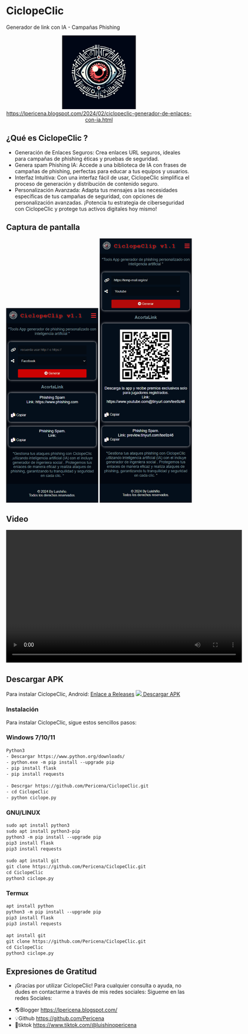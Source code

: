 # CiclopeClic
  
  Generador de link con IA - Campañas Phishing
     
<p align="center">
  <a href="https://lpericena.blogspot.com/2024/02/ciclopeclic-generador-de-enlaces-con-ia.html">
    <img src="https://raw.githubusercontent.com/Pericena/CiclopeClic/main/img/512x512.png" width=200"/>
     https://lpericena.blogspot.com/2024/02/ciclopeclic-generador-de-enlaces-con-ia.html
  </a>
</p>



## ¿Qué es CiclopeClic ?

- Generación de Enlaces Seguros:
  Crea enlaces URL seguros, ideales para campañas de phishing éticas y pruebas de seguridad.
- Genera spam Phishing IA:
  Accede a una biblioteca de IA con frases de campañas de phishing, perfectas para educar a tus equipos y usuarios.
- Interfaz Intuitiva:
Con una interfaz fácil de usar, CiclopeClic simplifica el proceso de generación y distribución de contenido seguro.
- Personalización Avanzada:
  Adapta tus mensajes a las necesidades específicas de tus campañas de seguridad, con opciones de personalización avanzadas.
¡Potencia tu estrategia de ciberseguridad con CiclopeClic y protege tus activos digitales hoy mismo!

## Captura de pantalla

[<img src="https://raw.githubusercontent.com/Pericena/CiclopeClic/main/img/screencapture/screencapture-1.png" width="250"/>](https://lpericena.blogspot.com/2024/02/ciclopeclic-generador-de-enlaces-con-ia.html)
[<img src="https://raw.githubusercontent.com/Pericena/CiclopeClic/main/img/screencapture/screencapture-2.png" width="250"/>](https://lpericena.blogspot.com/2024/02/ciclopeclic-generador-de-enlaces-con-ia.html)

## Video

<video width="640" height="360" controls>
  <source src="URL_DEL_VIDEO.mp4" type="video/mp4">
  Tu navegador no admite la reproducción de video.
</video>


## Descargar APK
Para instalar CiclopeClic, Android:
[Enlace a Releases](https://github.com/Pericena/CiclopeClic/releases)
[<img src="https://cdn-icons-png.flaticon.com/512/888/888839.png" width="24"/> Descargar APK](https://github.com/Pericena/CiclopeClic/releases/download/apk/CiclopeClic_1_1.0.apk)


### Instalación 
Para instalar CiclopeClic, sigue estos sencillos pasos:
  
### Windows 7/10/11
```
Python3 
- Descargar https://www.python.org/downloads/
- python.exe -m pip install --upgrade pip
- pip install flask
- pip install requests

- Descrgar https://github.com/Pericena/CiclopeClic.git
- cd CiclopeClic
- python ciclope.py

```

### GNU/LINUX
```
sudo apt install python3
sudo apt install python3-pip
python3 -m pip install --upgrade pip
pip3 install flask
pip3 install requests

sudo apt install git
git clone https://github.com/Pericena/CiclopeClic.git
cd CiclopeClic
python3 ciclope.py
```

### Termux
```
apt install python
python3 -m pip install --upgrade pip
pip3 install flask
pip3 install requests

apt install git
git clone https://github.com/Pericena/CiclopeClic.git
cd CiclopeClic
python3 ciclope.py
```
## Expresiones de Gratitud 
* ¡Gracias por utilizar CiclopeClic! Para cualquier consulta o ayuda, no dudes en contactarme a través de mis redes sociales:
Sigueme en las redes Sociales:
- 🌎Blogger        https://lpericena.blogspot.com/
- 💡Github         https://github.com/Pericena
- 🐤tiktok         https://www.tiktok.com/@luishinopericena
